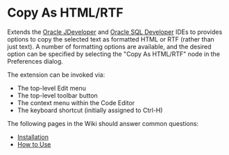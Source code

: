 # Copy As HTML/RTF #

Extends the [Oracle JDeveloper](http://www.oracle.com/technology/jdev) and [Oracle SQL Developer](http://www.oracle.com/technology/products/database/sql_developer/index.html) IDEs to provides options to copy the selected text as formatted HTML or RTF (rather than just text).  A number of formatting options are available, and the desired option can be specified by selecting the "Copy As HTML/RTF" node in the Preferences dialog.

The extension can be invoked via:

  * The top-level Edit menu
  * The top-level toolbar button
  * The context menu within the Code Editor
  * The keyboard shortcut (initially assigned to Ctrl-H)

The following pages in the Wiki should answer common questions:

  * [Installation](http://code.google.com/p/jdev-copyashtml/wiki/Installation)
  * [How to Use](http://code.google.com/p/jdev-copyashtml/wiki/Usage)